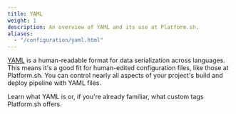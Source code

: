 ```yaml
---
title: YAML
weight: 1
description: An overview of YAML and its use at Platform.sh.
aliases:
  - "/configuration/yaml.html"  
---
```


[YAML](https://en.wikipedia.org/wiki/YAML) is a human-readable format for data serialization across languages.
This means it's a good fit for human-edited configuration files, like those at Platform.sh.
You can control nearly all aspects of your project's build and deploy pipeline with YAML files.

Learn what YAML is or, if you're already familiar, what custom tags Platform.sh offers.
